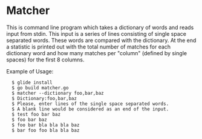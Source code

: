 # Matcher

This is command line program which takes a dictionary of words and reads
input from stdin. This input is a series of lines consisting of single space
separated words. These words are compared with the dictionary. At the end a
statistic is printed out with the total number of matches for each
dictionary word and how many matches per "column" (defined by single spaces)
for the first 8 columns.

Example of Usage:

      $ glide install
      $ go build matcher.go
	  $ matcher --dictionary foo,bar,baz
	  $ Dictionary:foo,bar,baz
      $ Please, enter lines of the single space separated words.
      $ A blank line would be considered as an end of the input.
	  $ test foo bar baz
	  $ foo bar baz
	  $ foo bar bla bla bla baz
	  $ bar foo foo bla bla baz